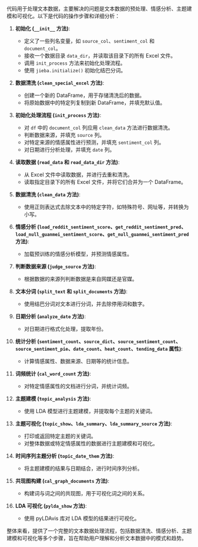 代码用于处理文本数据，主要解决的问题是文本数据的预处理、情感分析、主题建模和可视化。以下是代码的操作步骤和详细分析：

1. **初始化 (`__init__` 方法)**:
   - 定义了一些列名变量，如 `source_col`、`sentiment_col` 和 `document_col`。
   - 接收一个数据目录 `data_dir`，并读取该目录下的所有 Excel 文件。
   - 调用 `init_process` 方法来初始化处理流程。
   - 使用 `jieba.initialize()` 初始化结巴分词。

2. **数据清洗 (`clean_special_excel` 方法)**:
   - 创建一个新的 DataFrame，用于存储清洗后的数据。
   - 将原始数据中的特定列复制到新 DataFrame，并填充默认值。

3. **初始化处理流程 (`init_process` 方法)**:
   - 对 `df` 中的 `document_col` 列应用 `clean_data` 方法进行数据清洗。
   - 判断数据来源，并填充 `source` 列。
   - 对特定来源的情感属性进行预测，并填充 `sentiment_col` 列。
   - 对日期进行分析处理，并填充 `date` 列。

4. **读取数据 (`read_data` 和 `read_data_dir` 方法)**:
   - 从 Excel 文件中读取数据，并进行去重和清洗。
   - 读取指定目录下的所有 Excel 文件，并将它们合并为一个 DataFrame。

5. **数据清洗 (`clean_data` 方法)**:
   - 使用正则表达式去除文本中的特定字符，如特殊符号、网址等，并转换为小写。

6. **情感分析 (`load_reddit_sentiment_score`、`get_reddit_sentiment_pred`、`load_null_guanmei_sentiment_score`、`get_null_guanmei_sentiment_pred` 方法)**:
   - 加载预训练的情感分析模型，并预测情感属性。

7. **判断数据来源 (`judge_source` 方法)**:
   - 根据数据的来源列判断数据是来自网媒还是官媒。

8. **文本分词 (`split_text` 和 `split_documents` 方法)**:
   - 使用结巴分词对文本进行分词，并去除停用词和数字。

9. **日期分析 (`analyze_date` 方法)**:
   - 对日期进行格式化处理，提取年份。

10. **统计分析 (`sentiment_count`、`source_dict`、`source_sentiment_count`、`source_sentiment_pie`、`date_count`、`heat_count`、`tending_data` 属性)**:
    - 计算情感属性、数据来源、日期等的统计信息。

11. **词频统计 (`cal_word_count` 方法)**:
    - 对特定情感属性的文档进行分词，并统计词频。

12. **主题建模 (`topic_analysis` 方法)**:
    - 使用 LDA 模型进行主题建模，并提取每个主题的关键词。

13. **主题可视化 (`topic_show`、`lda_summary`、`lda_summary_source` 方法)**:
    - 打印或返回特定主题的关键词。
    - 对整体数据或特定情感属性的数据进行主题建模和可视化。

14. **时间序列主题分析 (`topic_date_them` 方法)**:
    - 将主题建模的结果与日期结合，进行时间序列分析。

15. **共现图构建 (`cal_graph_documents` 方法)**:
    - 构建词与词之间的共现图，用于可视化词之间的关系。

16. **LDA 可视化 (`pylda_show` 方法)**:
    - 使用 pyLDAvis 库对 LDA 模型的结果进行可视化。

整体来看，提供了一个完整的文本数据处理流程，包括数据清洗、情感分析、主题建模和可视化等多个步骤，旨在帮助用户理解和分析文本数据中的模式和趋势。
